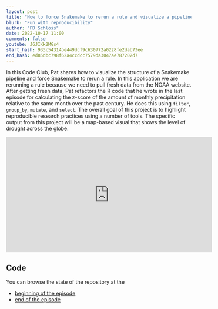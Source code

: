 ```yaml
---
layout: post
title: "How to force Snakemake to rerun a rule and visualize a pipeline (CC257)"
blurb: "Fun with reproducibility"
author: "PD Schloss"
date: 2022-10-17 11:00
comments: false
youtube: J6JIKk2MGs4
start_hash: 933c54314be449dcf9c630772a0228fe2dab73ee
end_hash: ed85dbc798f62a4ccdcc7579da3047ae787202d7
---
```


In this Code Club, Pat shares how to visualize the structure of a Snakemake pipeline and force Snakemake to rerun a rule. In this application we are rerunning a rule because we need to pull fresh data from the NOAA website. After getting fresh data, Pat refactors the R code that he wrote in the last episode for calculating the z-score of the amount of monthly precipitation relative to the same month over the past century. He does this using `filter`, `group_by`, `mutate`, and `select`. The overall goal of this project is to highlight reproducible research practices using a number of tools. The specific output from this project will be a map-based visual that shows the level of drought across the globe.

<iframe style="margin: 0 auto;display:block;" width="560" height="315" src="https://www.youtube.com/embed/{{ page.youtube }}" frameborder="0" allow="accelerometer; autoplay; encrypted-media; gyroscope; picture-in-picture" allowfullscreen></iframe>

## Code

You can browse the state of the repository at the

* [beginning of the episode](https://github.com/riffomonas/drought_index/tree/{{page.start_hash}})
* [end of the episode](https://github.com/riffomonas/drought_index/tree/{{page.end_hash}})

